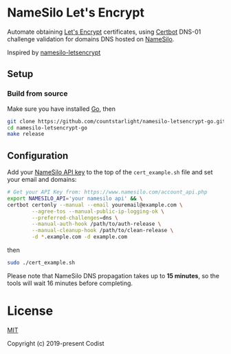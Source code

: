 # NameSilo Let's Encrypt

Automate obtaining [Let's Encrypt](https://letsencrypt.org/) certificates,
using [Certbot](https://certbot.eff.org/) DNS-01 challenge validation for domains DNS hosted on
[NameSilo](https://www.namesilo.com/).

Inspired by [namesilo-letsencrypt](https://github.com/ethauvin/namesilo-letsencrypt)

## Setup

### Build from source

Make sure you have installed [Go](https://golang.org), then

```bash
git clone https://github.com/countstarlight/namesilo-letsencrypt-go.git
cd namesilo-letsencrypt-go
make release
```


## Configuration

Add your [NameSilo API key](https://www.namesilo.com/account_api.php)
to the top of the `cert_example.sh` file and set your email and domains:

```bash
# Get your API Key from: https://www.namesilo.com/account_api.php
export NAMESILO_API='your namesilo api' && \
certbot certonly --manual --email youremail@example.com \
        --agree-tos --manual-public-ip-logging-ok \
        --preferred-challenges=dns \
        --manual-auth-hook /path/to/auth-release \
        --manual-cleanup-hook /path/to/clean-release \
        -d *.example.com -d example.com
```

then

```bash
sudo ./cert_example.sh
```

Please note that NameSilo DNS propagation takes up to **15 minutes**,
so the tools will wait 16 minutes before completing.

# License

[MIT](https://github.com/countstarlight/namesilo-letsencrypt-go/blob/master/LICENSE)

Copyright (c) 2019-present Codist

